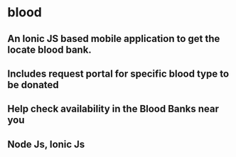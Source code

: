 # blood

## An Ionic JS based mobile application to get the locate blood bank.
## Includes request portal for specific blood type to be donated
## Help check availability in the Blood Banks near you

## Node Js, Ionic Js

